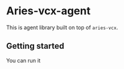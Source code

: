 # Aries-vcx-agent
This is agent library built on top of `aries-vcx`. 

## Getting started
You can run it 
